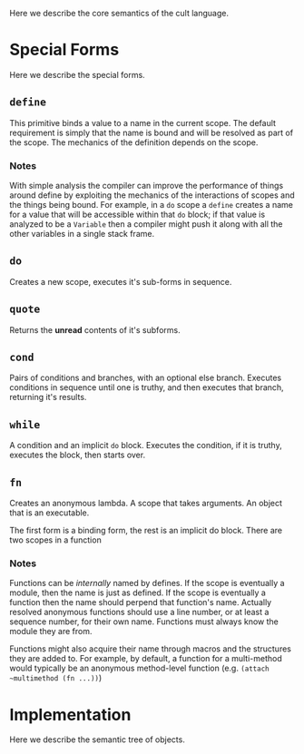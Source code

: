 Here we describe the core semantics of the cult language.

# Special Forms

Here we describe the special forms.

## `define`

This primitive binds a value to a name in the current scope. The default requirement is simply that the name is bound and will be resolved as part of the scope. The mechanics of the definition depends on the scope.

### Notes

With simple analysis the compiler can improve the performance of things around define by exploiting the mechanics of the interactions of scopes and the things being bound. For example, in a `do` scope a `define` creates a name for a value that will be accessible within that `do` block; if that value is analyzed to be a `Variable` then a compiler might push it along with all the other variables in a single stack frame.

## `do`

Creates a new scope, executes it's sub-forms in sequence.

## `quote`

Returns the **unread** contents of it's subforms.

## `cond`

Pairs of conditions and branches, with an optional else branch. Executes conditions in sequence until one is truthy, and then executes that branch, returning it's results.

## `while`

A condition and an implicit `do` block. Executes the condition, if it is truthy, executes the block, then starts over.

## `fn`

Creates an anonymous lambda. A scope that takes arguments. An object that is an executable.

The first form is a binding form, the rest is an implicit do block. There are two scopes in a function

### Notes

Functions can be *internally* named by defines. If the scope is eventually a module, then the name is just as defined. If the scope is eventually a function then the name should perpend that function's name. Actually resolved anonymous functions should use a line number, or at least a sequence number, for their own name. Functions must always know the module they are from.

Functions might also acquire their name through macros and the structures they are added to. For example, by default, a function for a multi-method would typically be an anonymous method-level function (e.g. `(attach ~multimethod (fn ...))`)

# Implementation

Here we describe the semantic tree of objects.

